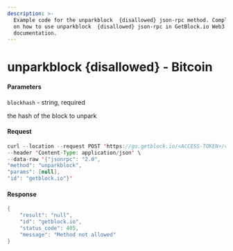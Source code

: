```yaml
---
description: >-
  Example code for the unparkblock  {disallowed} json-rpc method. Сomplete guide
  on how to use unparkblock  {disallowed} json-rpc in GetBlock.io Web3
  documentation.
---
```


# unparkblock {disallowed} - Bitcoin

#### Parameters

`blockhash` - string, required

the hash of the block to unpark

#### Request

```java
curl --location --request POST 'https://go.getblock.io/<ACCESS-TOKEN>/v1/mainnet/' \
--header 'Content-Type: application/json' \
--data-raw '{"jsonrpc": "2.0",
"method": "unparkblock",
"params": [null],
"id": "getblock.io"}'
```

#### Response

```java
{
    "result": "null",
    "id": "getblock.io",
    "status_code": 405,
    "message": "Method not allowed"
}
```
